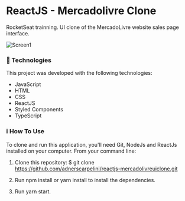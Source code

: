 # ReactJS - Mercadolivre Clone
RocketSeat trainning.
UI clone of the MercadoLivre website sales page interface.

![Screen1](https://github.com/adnerscarpelini/clone-mercadolivre/blob/main/src/ImagensFinal/Screenshot_1.png?raw=true "Screen1")


### 🚀 Technologies

This project was developed with the following technologies:
- JavaScript
- HTML
- CSS
- ReactJS
- Styled Components
- TypeScript

### ℹ️ How To Use
To clone and run this application, you'll need Git, NodeJs and ReactJs installed on your computer. From your command line:

1. Clone this repository:  $ git clone
https://github.com/adnerscarpelini/reactjs-mercadolivreuiclone.git

2. Run npm install or yarn install to install the dependencies.
3. Run yarn start.
